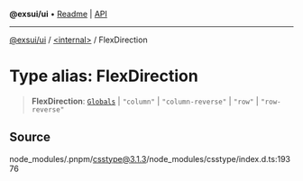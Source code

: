 **@exsui/ui** • [Readme](../../README.md) \| [API](../../globals.md)

***

[@exsui/ui](../../README.md) / [\<internal\>](../README.md) / FlexDirection

# Type alias: FlexDirection

> **FlexDirection**: [`Globals`](Globals.md) \| `"column"` \| `"column-reverse"` \| `"row"` \| `"row-reverse"`

## Source

node\_modules/.pnpm/csstype@3.1.3/node\_modules/csstype/index.d.ts:19376
